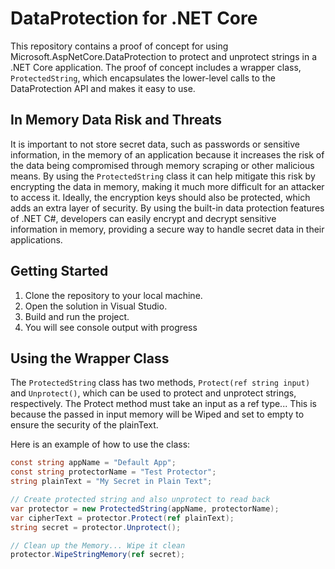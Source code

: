 ﻿# DataProtection for .NET Core

This repository contains a proof of concept for using Microsoft.AspNetCore.DataProtection to protect and unprotect strings in a .NET Core application. The proof of concept includes a wrapper class, `ProtectedString`, which encapsulates the lower-level calls to the DataProtection API and makes it easy to use.

## In Memory Data Risk and Threats
It is important to not store secret data, such as passwords or sensitive information, in the memory of an application because it increases the risk of the data being compromised through memory scraping or other malicious means. By using the `ProtectedString` class it can help mitigate this risk by encrypting the data in memory, making it much more difficult for an attacker to access it. Ideally, the encryption keys should also be protected, which adds an extra layer of security. By using the built-in data protection features of .NET C#, developers can easily encrypt and decrypt sensitive information in memory, providing a secure way to handle secret data in their applications.

## Getting Started

1. Clone the repository to your local machine.
2. Open the solution in Visual Studio.
3. Build and run the project.
4. You will see console output with progress

## Using the Wrapper Class

The `ProtectedString` class has two methods, `Protect(ref string input)` and `Unprotect()`, which can be used to protect and unprotect strings, respectively. The Protect method must take an input as a ref type... This is because the passed in input memory will be Wiped and set to empty to ensure the security of the 
plainText.


Here is an example of how to use the class:

```c#
const string appName = "Default App";
const string protectorName = "Test Protector";
string plainText = "My Secret in Plain Text";

// Create protected string and also unprotect to read back	
var protector = new ProtectedString(appName, protectorName);
var cipherText = protector.Protect(ref plainText);
string secret = protector.Unprotect();

// Clean up the Memory... Wipe it clean
protector.WipeStringMemory(ref secret);

```
